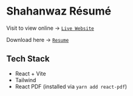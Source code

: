 # Shahanwaz Résumé

Visit to view online -> [`Live Website`](https://resume.shahanwaz.dev)

Download here -> [`Resume`](https://resume.shahanwaz.dev/M_Shahanwaz_Resume.pdf)

## Tech Stack

- React + Vite
- Tailwind
- React PDF (installed via `yarn add react-pdf`)
